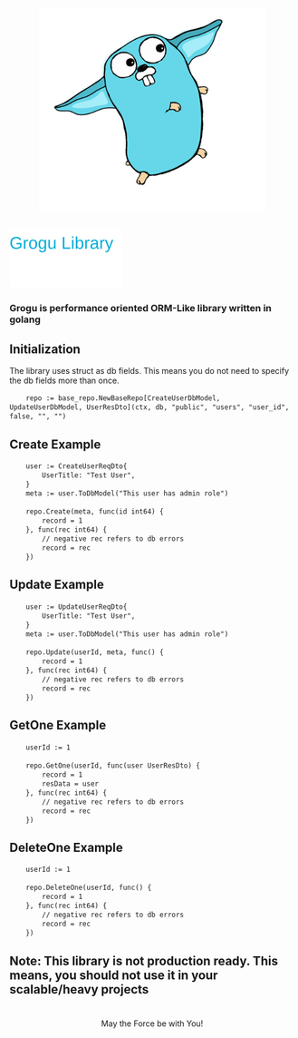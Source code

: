 

<div align="center">
<img alt="go-grogu" src="/assets/go-grogu.png" width="400" />
</div>

## ![plot](./assets/grogu-text.svg)


### Grogu is performance oriented ORM-Like library written in golang
 
## Initialization 

<p> The library uses struct as db fields. This means you do not need to specify the db fields more than once.</p>

```
	repo := base_repo.NewBaseRepo[CreateUserDbModel, UpdateUserDbModel, UserResDto](ctx, db, "public", "users", "user_id", false, "", "")
```

## Create Example
```
	user := CreateUserReqDto{
		UserTitle: "Test User",
	}
	meta := user.ToDbModel("This user has admin role")

	repo.Create(meta, func(id int64) {
		record = 1
	}, func(rec int64) {
		// negative rec refers to db errors
		record = rec
	})
```

## Update Example
```
	user := UpdateUserReqDto{
		UserTitle: "Test User",
	}
	meta := user.ToDbModel("This user has admin role")
	
	repo.Update(userId, meta, func() {
		record = 1
	}, func(rec int64) {
		// negative rec refers to db errors
		record = rec
	})
```

## GetOne Example
```
    userId := 1
    
	repo.GetOne(userId, func(user UserResDto) {
		record = 1
		resData = user
	}, func(rec int64) {
		// negative rec refers to db errors
		record = rec
	})
```

## DeleteOne Example
```
    userId := 1

	repo.DeleteOne(userId, func() {
		record = 1
	}, func(rec int64) {
		// negative rec refers to db errors
		record = rec
	})
```

## Note: This library is not production ready. This means, you should not use it in your scalable/heavy projects 

#
#

 <p align="center">May the Force be with You! </p>
